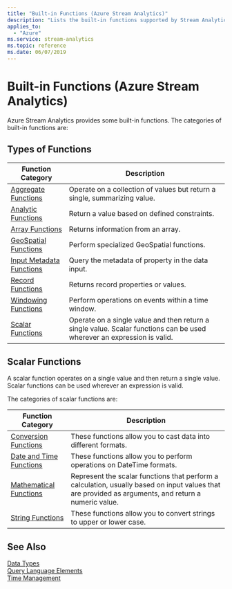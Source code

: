 ```yaml
---
title: "Built-in Functions (Azure Stream Analytics)"
description: "Lists the built-in functions supported by Stream Analytics Query Language"
applies_to: 
  - "Azure"
ms.service: stream-analytics
ms.topic: reference
ms.date: 06/07/2019
---
```


# Built-in Functions (Azure Stream Analytics)

Azure Stream Analytics provides some built-in functions. The categories of built-in functions are:  
  
## Types of Functions  
  
|Function Category|Description|  
|-----------------------|-----------------|  
|[Aggregate Functions](aggregate-functions-azure-stream-analytics.md)|Operate on a collection of values but return a single, summarizing value.|  
|[Analytic Functions](analytic-functions-azure-stream-analytics.md)|Return a value based on defined constraints.|  
|[Array Functions](array-functions-stream-analytics.md)|Returns information from an array.|
|[GeoSpatial Functions](geospatial-functions.md)|Perform specialized GeoSpatial functions.|  
|[Input Metadata Functions](input-metadata-functions.md)|Query the metadata of property in the data input.|
|[Record Functions](record-functions-azure-stream-analytics.md)|Returns record properties or values.|
|[Windowing Functions](windowing-azure-stream-analytics.md)|Perform operations on events within a time window.| 
|[Scalar Functions](built-in-functions-azure-stream-analytics.md#BKMK_ScalarFunctions)|Operate on a single value and then return a single value. Scalar functions can be used wherever an expression is valid.|  
  
##  <a name="BKMK_ScalarFunctions"></a> Scalar Functions  
 A scalar function operates on a single value and then return a single value. Scalar functions can be used wherever an expression is valid.  
  
 The categories of scalar functions are:  
  
|Function Category|Description|  
|-----------------------|-----------------|  
| [Conversion Functions](conversion-functions-azure-stream-analytics.md)| These functions allow you to cast data into different formats. |
| [Date and Time Functions](date-and-time-functions-azure-stream-analytics.md)| These functions allow you to perform operations on DateTime formats. |
| [Mathematical Functions](mathematical-functions-azure-stream-analytics.md)| Represent the scalar functions that perform a calculation, usually based on input values that are provided as arguments, and return a numeric value. |
| [String Functions](string-functions-azure-stream-analytics.md)| These functions allow you to convert strings to upper or lower case. |
  
## See Also  
 [Data Types](data-types-azure-stream-analytics.md)   
 [Query Language Elements](query-language-elements-azure-stream-analytics.md)   
 [Time Management](time-management-azure-stream-analytics.md)  
  
  

